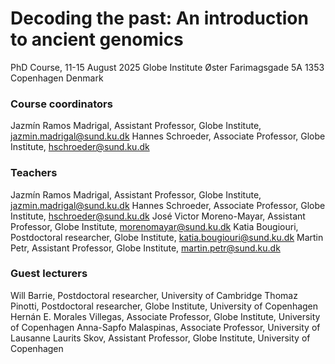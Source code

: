 # Decoding the past: An introduction to ancient genomics

PhD Course, 11-15 August 2025
Globe Institute
Øster Farimagsgade 5A 1353 Copenhagen Denmark

### Course coordinators
Jazmín Ramos Madrigal, Assistant Professor, Globe Institute, jazmin.madrigal@sund.ku.dk 
Hannes Schroeder, Associate Professor, Globe Institute, hschroeder@sund.ku.dk

### Teachers
Jazmín Ramos Madrigal, Assistant Professor, Globe Institute, jazmin.madrigal@sund.ku.dk 
Hannes Schroeder, Associate Professor, Globe Institute, hschroeder@sund.ku.dk
José Victor Moreno-Mayar, Assistant Professor, Globe Institute, morenomayar@sund.ku.dk 
Katia Bougiouri, Postdoctoral researcher, Globe Institute, katia.bougiouri@sund.ku.dk
Martin Petr, Assistant Professor, Globe Institute, martin.petr@sund.ku.dk

### Guest lecturers
Will Barrie, Postdoctoral researcher, University of Cambridge
Thomaz Pinotti, Postdoctoral researcher, Globe Institute, University of Copenhagen 
Hernán E. Morales Villegas, Associate Professor, Globe Institute, University of Copenhagen 
Anna-Sapfo Malaspinas, Associate Professor, University of Lausanne
Laurits Skov, Assistant Professor, Globe Institute, University of Copenhagen
